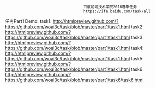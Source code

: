                                        百度前端技术学院2016春季任务
                                       https://ife.baidu.com/task/all
任务Part1 Demo:
task1: http://htmlpreview.github.com/?https://github.com/woai3c/task/blob/master/part1/task1.html
task2: http://htmlpreview.github.com/?https://github.com/woai3c/task/blob/master/part1/task1.html
task3: http://htmlpreview.github.com/?https://github.com/woai3c/task/blob/master/part1/task1.html
task4: http://htmlpreview.github.com/?https://github.com/woai3c/task/blob/master/part1/task1.html
task5: http://htmlpreview.github.com/?https://github.com/woai3c/task/blob/master/part1/task1.html
task6: http://htmlpreview.github.com/?https://github.com/woai3c/task/blob/master/part1/task6/task6.html